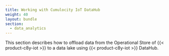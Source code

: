 ```yaml
---
title: Working with Cumulocity IoT DataHub
weight: 40
layout: bundle
section: 
  - data_analytics
---
```


This section describes how to offload data from the Operational Store of {{< product-c8y-iot >}} to a data lake using {{< product-c8y-iot >}} DataHub.